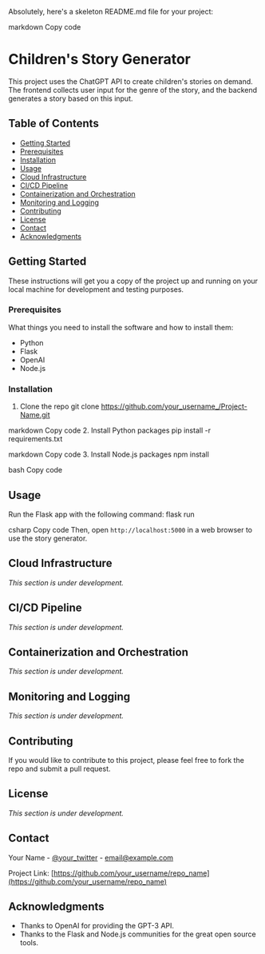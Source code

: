 
Absolutely, here's a skeleton README.md file for your project:

markdown
Copy code
# Children's Story Generator

This project uses the ChatGPT API to create children's stories on demand. The frontend collects user input for the genre of the story, and the backend generates a story based on this input.

## Table of Contents

- [Getting Started](#getting-started)
- [Prerequisites](#prerequisites)
- [Installation](#installation)
- [Usage](#usage)
- [Cloud Infrastructure](#cloud-infrastructure)
- [CI/CD Pipeline](#ci/cd-pipeline)
- [Containerization and Orchestration](#containerization-and-orchestration)
- [Monitoring and Logging](#monitoring-and-logging)
- [Contributing](#contributing)
- [License](#license)
- [Contact](#contact)
- [Acknowledgments](#acknowledgments)

## Getting Started

These instructions will get you a copy of the project up and running on your local machine for development and testing purposes.

### Prerequisites

What things you need to install the software and how to install them:
- Python
- Flask
- OpenAI
- Node.js

### Installation

1. Clone the repo
git clone https://github.com/your_username_/Project-Name.git

markdown
Copy code
2. Install Python packages
pip install -r requirements.txt

markdown
Copy code
3. Install Node.js packages
npm install

bash
Copy code

## Usage

Run the Flask app with the following command:
flask run

csharp
Copy code
Then, open `http://localhost:5000` in a web browser to use the story generator.

## Cloud Infrastructure

_This section is under development._

## CI/CD Pipeline

_This section is under development._

## Containerization and Orchestration

_This section is under development._

## Monitoring and Logging

_This section is under development._

## Contributing

If you would like to contribute to this project, please feel free to fork the repo and submit a pull request.

## License

_This section is under development._

## Contact

Your Name - [@your_twitter](https://twitter.com/your_twitter) - email@example.com

Project Link: [https://github.com/your_username/repo_name](https://github.com/your_username/repo_name)

## Acknowledgments

- Thanks to OpenAI for providing the GPT-3 API.
- Thanks to the Flask and Node.js communities for the great open source tools.